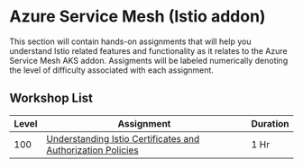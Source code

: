 # Azure Service Mesh (Istio addon)

This section will contain hands-on assignments that will help you understand Istio related features and functionality as it relates to the Azure Service Mesh AKS addon. Assigments will be labeled numerically denoting the level of difficulty associated with each assignment.

## Workshop List

| Level | Assignment                                                                                                               | Duration |
| ----- | ------------------------------------------------------------------------------------------------------------------------ | -------- |
| 100   | [Understanding Istio Certificates and Authorization Policies](./Assignments/100_undrstdng_istio_certs_authz_policies.md) | 1 Hr     |
